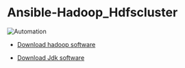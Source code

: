 # Ansible-Hadoop_Hdfscluster
![Automation](https://miro.medium.com/max/960/0*bCdvSUTWjFfDLAka.gif)


* [Download hadoop software](https://drive.google.com/file/d/1RFaL5q09f484mEsM6Lin_knwbt1wG6F9/view?usp=sharing)

* [Download Jdk software](https://drive.google.com/file/d/1BlZRg71C_c1iA6GOb6_xMJFaHgf3DGkl/view?usp=sharing)
